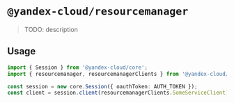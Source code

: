 # `@yandex-cloud/resourcemanager`

> TODO: description

## Usage

```ts
import { Session } from '@yandex-cloud/core';
import { resourcemanager, resourcemanagerClients } from '@yandex-cloud/resourcemanager';

const session = new core.Session({ oauthToken: AUTH_TOKEN });
const client = session.client(resourcemanagerClients.SomeServiceClient);

```
